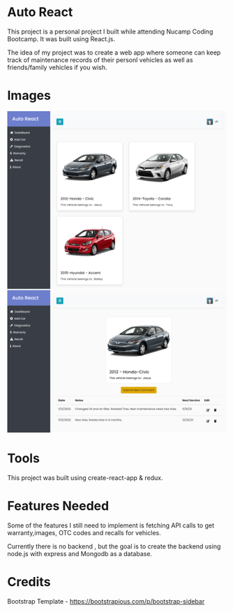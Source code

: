 # Auto React

This project is a personal project I built while attending Nucamp Coding Bootcamp.
It was built using React.js.

The idea of my project was to create a web app where someone can keep track of maintenance
records of their personl vehicles as well as friends/family vehicles if you wish.

# Images

![Screenshot](./public/images/screenshot.png)
![Screenshot](./public/images/projectimage2.png)

# Tools

This project was built using create-react-app & redux.

# Features Needed

Some of the features I still need to implement is fetching API calls to get warranty,images, OTC codes and recalls for vehicles.

Currently there is no backend , but the goal is to create the backend using node.js with express and Mongodb as a database.

# Credits

Bootstrap Template - https://bootstrapious.com/p/bootstrap-sidebar
